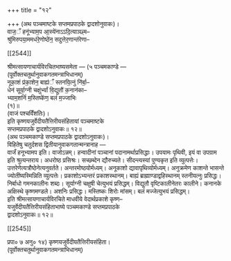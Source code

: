 +++
title = "१२"

+++
(अथ पञ्चमाष्टके सप्तमप्रपाठके द्वादशोनुवाकः)।  
वाज॒ँ हनू॑भ्याम॒प आ॒स्ये॑नाऽऽदि॒त्याञ्छ्म–  
श्रु॑मिरुपया॒ममध॑रे॒णोष्ठे॑न॒ सदुत्तेर॒णान्त॑रेणा–

[[2544]]

श्रीमत्सायणाचार्यविरचितभाष्यसमेता — (५ पञ्चमकाण्डे —  
(पूर्वोक्तचतुर्थानुवाकगतमन्त्राभिधानम्)  
नूका॒शं प्र॑का॒शेन॒ बाह्य॑ँ स्तनयि॒त्नुं नि॑र्बा॒–  
धेन॑ सूर्या॒ग्नी चक्षु॑र्भ्यां वि॒द्युतौ॑ क॒नान॑का–  
भ्याम॒शनिं॑ म॒स्तिष्के॑ण॒ बलं॑ म॒ज्जाभिः  
(१)॥  
(वाजं पश्चविँशतिः)।  
इति कृष्णयजुर्वेदीयतैत्तिरीयसंहितायां पञ्चमाष्टके  
सप्तमप्रपाठके द्वादशोऽनुवाकः॥ १२॥  
(अथ पञ्चमकाण्डे सप्तमप्रपाठके द्वादशोऽनुवाकः)।  
विहितेषु चतुर्दशस द्वितीयानुवाकगतान्मन्त्रानाह —  
वाजँ हनूभ्यामप इति। वाजोऽन्नम्। हन्वादीनां पञ्चानां पदानामर्थाप्रसिद्धाः। उपयामः पृथिवी, इयं वा उपग्राम इति श्रुत्यन्तराय। अधरोष्ठ प्रसिश्रः। सच्छब्देन द्यौरुच्यते। सीदन्त्यस्यां पुण्यकृत इति व्युत्पत्तेः। उत्तरेणेत्यत्रौष्ठेनेत्यनुवर्तते। अन्तरमोष्ठयोर्मध्यम्। अनूकाशो द्यावापृथिव्योर्मध्यम्। अनुक्रमेण काशन्ते भासन्ते ज्योतींष्यस्मिन्निति व्युत्पत्तेः। प्रकाशोऽभ्यन्तरं प्रकाशस्थानम्। बाह्यं ब्राह्माण्डाद्वहिस्थानम् स्तनीयत्नुः प्रसिद्धः। निर्बाधो गमनकालीनः शब्दः। सूर्याग्नी चक्षुषी चेत्युभयं प्रसिद्धम्। विद्युतौ वृष्टिकालीनेतरः कालीने। कनानके अक्षिस्थे कृष्णमण्डले। अशनिः प्रसिद्धः। मस्तिष्कः शिरोः मांसम्। बलं मज्जेत्युभयं प्रसिद्धम्।  
इति श्रीमत्सायणाचार्यविरचिते माधवीये वेदार्थप्रकाशे कृष्ण–  
यजुर्वेदीयतैत्तिरीयसंहिताभाष्ये पञ्चमकाण्डे सप्तमप्रपाठके  
द्वादशोऽनुवाकः॥ १२॥

[[2545]]

प्रपा० ७ अनु० १४) कृष्णयजुर्वेदीयतैत्तिरीयसंहिता।  
(पूर्वोक्तचतुर्थानुवाकगतमन्त्राभिधानम्)  
